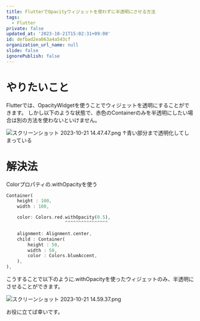 ```yaml
---
title: FlutterでOpacityウィジェットを使わずに半透明にさせる方法
tags:
  - Flutter
private: false
updated_at: '2023-10-21T15:02:31+09:00'
id: defbad2ea063a4a543cf
organization_url_name: null
slide: false
ignorePublish: false
---
```

# やりたいこと
Flutterでは、OpacityWidgetを使うことでウィジェットを透明にすることができます。
しかし以下のような状態で、赤色のContainerのみを半透明にしたい場合は別の方法を使わないといけません。

![スクリーンショット 2023-10-21 14.47.47.png](https://qiita-image-store.s3.ap-northeast-1.amazonaws.com/0/2778030/59e56178-d0a6-42e0-7416-da8b1459fffc.png)
↑青い部分まで透明化してしまっている

# 解決法
Colorプロパティの.withOpacityを使う

```dart
Container(
    height : 100,
    width : 100,

    color: Colors.red.withOpacity(0.5),
                      ^^^^^^^^^^^^^^^^

    alignment: Alignment.center,
    child : Container(
        height : 50,
        width : 50,
        color : Colors.blueAccent,
    ),
),
```

こうすることで以下のように.withOpacityを使ったウィジェットのみ、半透明にさせることができます。

![スクリーンショット 2023-10-21 14.59.37.png](https://qiita-image-store.s3.ap-northeast-1.amazonaws.com/0/2778030/9c9e364c-5d8f-5f42-2923-d445f0abec91.png)

お役に立てば幸いです。
